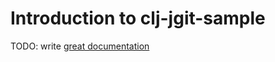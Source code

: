 # Introduction to clj-jgit-sample

TODO: write [great documentation](http://jacobian.org/writing/great-documentation/what-to-write/)
